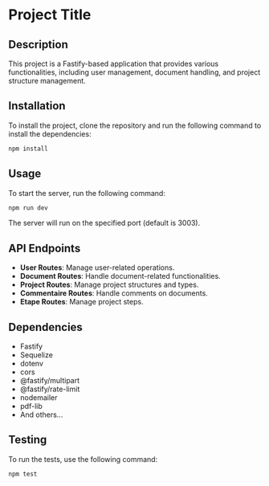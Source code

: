 # Project Title

## Description

This project is a Fastify-based application that provides various functionalities, including user management, document handling, and project structure management.

## Installation

To install the project, clone the repository and run the following command to install the dependencies:

```bash
npm install
```

## Usage

To start the server, run the following command:

```bash
npm run dev
```

The server will run on the specified port (default is 3003).

## API Endpoints

- **User Routes**: Manage user-related operations.
- **Document Routes**: Handle document-related functionalities.
- **Project Routes**: Manage project structures and types.
- **Commentaire Routes**: Handle comments on documents.
- **Etape Routes**: Manage project steps.

## Dependencies

- Fastify
- Sequelize
- dotenv
- cors
- @fastify/multipart
- @fastify/rate-limit
- nodemailer
- pdf-lib
- And others...

## Testing

To run the tests, use the following command:

```bash
npm test
```
